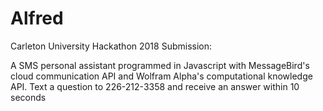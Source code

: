 # Alfred
Carleton University Hackathon 2018 Submission: 

A SMS personal assistant programmed in Javascript with MessageBird's cloud communication API and Wolfram Alpha's computational knowledge API. Text a question to 226-212-3358 and receive an answer within 10 seconds 
